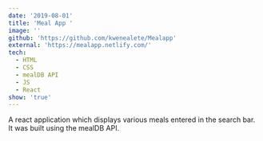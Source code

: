 ```yaml
---
date: '2019-08-01'
title: 'Meal App '
image: ''
github: 'https://github.com/kwenealete/Mealapp'
external: 'https://mealapp.netlify.com/'
tech:
  - HTML
  - CSS
  - mealDB API
  - JS
  - React
show: 'true'
---
```


A react application which displays various meals entered in the search bar. It was built  using the mealDB API.